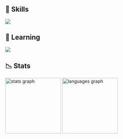 ## 💼 Skills
  <a href="https://skillicons.dev">
    <img src="https://skillicons.dev/icons?i=ae,ai,ps,bash,css,discord,docker,figma,git,github,html,linux,lua,mongodb,powershell,pr,python,replit,scala,sqlite,visualstudio,vscode,twitter,postgresql,svelte" />
  </a>
</p>

## 📜 Learning

  <a href="https://skillicons.dev">
    <img src="https://skillicons.dev/icons?i=ruby,dart,go,rust" />
  </a>
</p>

## 📉 Stats

<img src="https://github-readme-stats.vercel.app/api?username=cilopy16&show_icons=true&count_private=true&theme=dark&hide_border=true" height="175" alt="stats graph"  />
<img src="https://github-readme-stats.vercel.app/api/top-langs/?username=cilopy16&layout=compact&langs_count=5&theme=dark&hide_border=true" height="175" alt="languages graph"  />
